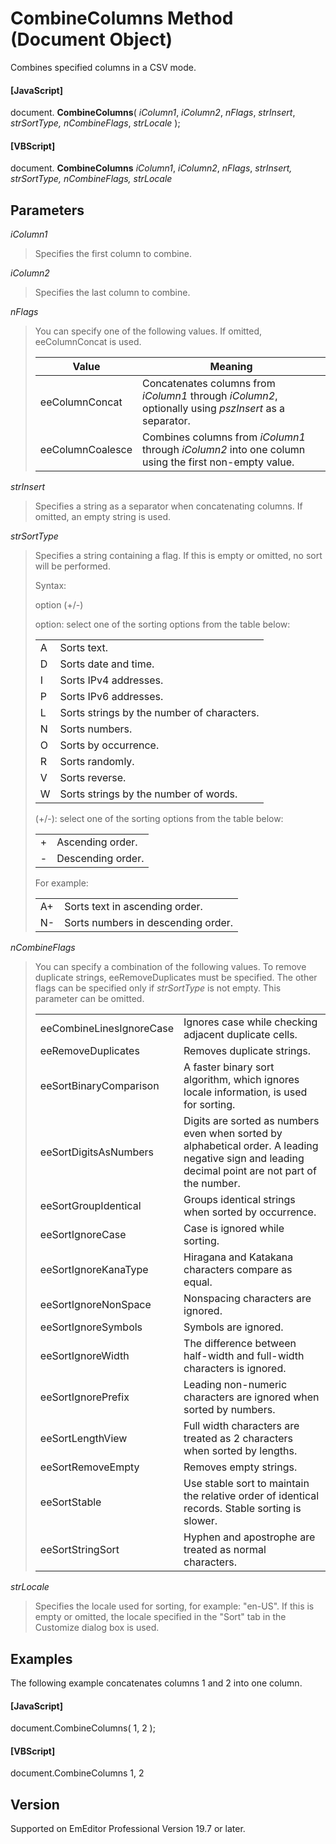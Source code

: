 # CombineColumns Method (Document Object)

Combines specified columns in a CSV mode.

#### \[JavaScript\]

document. **CombineColumns**( _iColumn1_, _iColumn2_, _nFlags_, _strInsert_, _strSortType, nCombineFlags_, _strLocale_ );

#### \[VBScript\]

document. **CombineColumns** _iColumn1_, _iColumn2_, _nFlags_, _strInsert, strSortType, nCombineFlags, strLocale_

## Parameters

_iColumn1_

> Specifies the first column to combine.

_iColumn2_

> Specifies the last column to combine.

_nFlags_

> You can specify one of the following values. If omitted, eeColumnConcat is used.
>
> | Value | Meaning |
> | --- | --- |
> | eeColumnConcat | Concatenates columns from _iColumn1_ through _iColumn2_, optionally using _pszInsert_ as a separator. |
> | eeColumnCoalesce | Combines columns from _iColumn1_ through _iColumn2_ into one column using the first non-empty value. |

_strInsert_

> Specifies a string as a separator when concatenating columns. If omitted, an empty string is used.

_strSortType_

> Specifies a string containing a flag. If this is empty or omitted, no sort will be performed.
>
> Syntax:
>
> option (+/-)
>
> option: select one of the sorting options from the table below:
>
> |     |     |
> | --- | --- |
> | A | Sorts text. |
> | D | Sorts date and time. |
> | I | Sorts IPv4 addresses. |
> | P | Sorts IPv6 addresses. |
> | L | Sorts strings by the number of characters. |
> | N | Sorts numbers. |
> | O | Sorts by occurrence. |
> | R | Sorts randomly. |
> | V | Sorts reverse. |
> | W | Sorts strings by the number of words. |
>
> (+/-): select one of the sorting options from the table below:
>
> |     |     |
> | --- | --- |
> | + | Ascending order. |
> | - | Descending order. |
>
> For example:
>
> |     |     |
> | --- | --- |
> | A+ | Sorts text in ascending order. |
> | N- | Sorts numbers in descending order. |

_nCombineFlags_

> You can specify a combination of the following values. To remove duplicate strings, eeRemoveDuplicates must be specified. The other flags can be specified only if _strSortType_ is not empty. This parameter can be omitted.
>
> |     |     |
> | --- | --- |
> | eeCombineLinesIgnoreCase | Ignores case while checking adjacent duplicate cells. |
> | eeRemoveDuplicates | Removes duplicate strings. |
> | eeSortBinaryComparison | A faster binary sort algorithm, which ignores locale information, is used for sorting. |
> | eeSortDigitsAsNumbers | Digits are sorted as numbers even when sorted by alphabetical order. A leading negative sign and leading decimal point are not part of the number. |
> | eeSortGroupIdentical | Groups identical strings when sorted by occurrence. |
> | eeSortIgnoreCase | Case is ignored while sorting. |
> | eeSortIgnoreKanaType | Hiragana and Katakana characters compare as equal. |
> | eeSortIgnoreNonSpace | Nonspacing characters are ignored. |
> | eeSortIgnoreSymbols | Symbols are ignored. |
> | eeSortIgnoreWidth | The difference between half-width and full-width characters is ignored. |
> | eeSortIgnorePrefix | Leading non-numeric characters are ignored when sorted by numbers. |
> | eeSortLengthView | Full width characters are treated as 2 characters when sorted by lengths. |
> | eeSortRemoveEmpty | Removes empty strings. |
> | eeSortStable | Use stable sort to maintain the relative order of identical records. Stable sorting is slower. |
> | eeSortStringSort | Hyphen and apostrophe are treated as normal characters. |

_strLocale_

> Specifies the locale used for sorting, for example: "en-US". If this is empty or omitted, the locale specified in the "Sort" tab in the Customize dialog box is used.

## Examples

The following example concatenates columns 1 and 2 into one column.

#### \[JavaScript\]

document.CombineColumns( 1, 2 );

#### \[VBScript\]

document.CombineColumns 1, 2

## Version

Supported on EmEditor Professional Version 19.7 or later.
